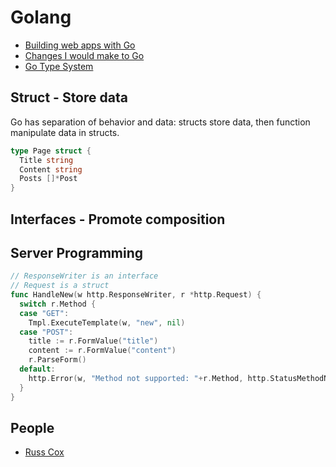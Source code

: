 # Golang

* [Building web apps with Go](https://infinum.co/the-capsized-eight/building-web-apps-with-go)
* [Changes I would make to Go](http://sitr.us/2017/02/21/changes-i-would-make-to-go.html)
* [Go Type System](http://www.club.cc.cmu.edu/~cmccabe/blog_golang_type_system.html)

## Struct - Store data

Go has separation of behavior and data: structs store data, then function manipulate data in structs.

```go
type Page struct {
  Title string
  Content string
  Posts []*Post
}
```

## Interfaces - Promote composition

## Server Programming

```go
// ResponseWriter is an interface
// Request is a struct
func HandleNew(w http.ResponseWriter, r *http.Request) {
  switch r.Method {
  case "GET":
    Tmpl.ExecuteTemplate(w, "new", nil)
  case "POST":
    title := r.FormValue("title")
    content := r.FormValue("content")
    r.ParseForm()
  default:
    http.Error(w, "Method not supported: "+r.Method, http.StatusMethodNotAllowed)
  }
}
```

## People

* [Russ Cox](https://swtch.com/~rsc/)